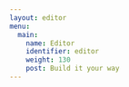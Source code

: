 ```yaml
---
layout: editor
menu:
  main:
    name: Editor
    identifier: editor
    weight: 130
    post: Build it your way
---
```


